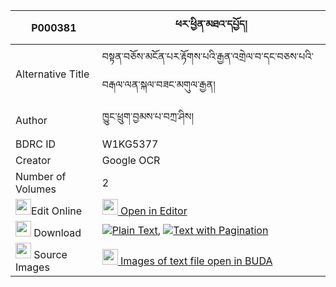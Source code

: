 |P000381|ཕར་ཕྱིན་མཐའ་དཔྱོད། 
| --- | --- 
|Alternative Title |བསྟན་བཅོས་མངོན་པར་རྟོགས་པའི་རྒྱན་འགྲེལ་བ་དང་བཅས་པའི་བརྒལ་ལན་སྐལ་བཟང་མགུལ་རྒྱན།
|Author| ཁྱུང་ཕྲུག་བྱམས་པ་བཀྲ་ཤིས།
|BDRC ID | W1KG5377
|Creator | Google OCR
|Number of Volumes| 2
|<img width="25" src="https://img.icons8.com/color/25/000000/edit-property.png">Edit Online| [<img width="25" src="https://avatars.githubusercontent.com/u/45091458?s=200&v=4"> Open in Editor](http://editor.openpecha.org/P000381)
|<img width="25" src="https://img.icons8.com/fluent/48/000000/download-2.png"/>  Download | [![](https://img.icons8.com/color/20/000000/txt.png)Plain Text](https://github.com/Openpecha/P000381/releases/download/v1/parchin_tacho_plain_P000381.zip), [![](https://img.icons8.com/color/20/000000/txt.png)Text with Pagination](https://github.com/Openpecha/P000381/releases/download/v1/parchin_tacho_pages_P000381.zip)
|<img width="25" src="https://img.icons8.com/plasticine/100/000000/pictures-folder.png"/>  Source Images | [<img width="25" src="https://library.bdrc.io/icons/BUDA-small.svg"> Images of text file open in BUDA](https://library.bdrc.io/show/bdr:W1KG5377)